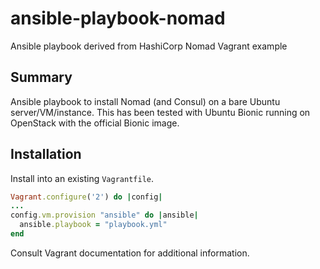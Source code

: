 # ansible-playbook-nomad
Ansible playbook derived from HashiCorp Nomad Vagrant example

## Summary

Ansible playbook to install Nomad (and Consul) on a bare Ubuntu server/VM/instance. This has been tested with Ubuntu Bionic running on OpenStack with the official Bionic image.

## Installation

Install into an existing `Vagrantfile`.

```ruby
Vagrant.configure('2') do |config|
...
config.vm.provision "ansible" do |ansible|
  ansible.playbook = "playbook.yml"
end
```

Consult Vagrant documentation for additional information.
